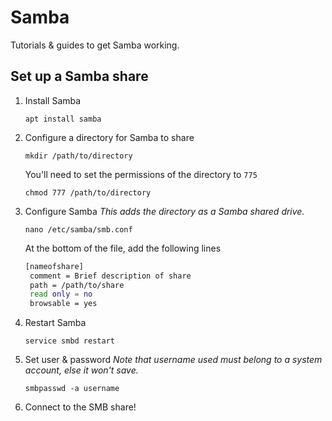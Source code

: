 # Samba
Tutorials & guides to get Samba working.

## Set up a Samba share
1. Install Samba
   ```
   apt install samba
   ```
2. Configure a directory for Samba to share
   ```
   mkdir /path/to/directory
   ```
   You'll need to set the permissions of the directory to `775`
   ```
   chmod 777 /path/to/directory
   ```
3. Configure Samba
   *This adds the directory as a Samba shared drive.*
   ```
   nano /etc/samba/smb.conf
   ```
   At the bottom of the file, add the following lines
   ```bash
   [nameofshare]
    comment = Brief description of share
    path = /path/to/share
    read only = no
    browsable = yes
   ```
4. Restart Samba
   ```
   service smbd restart
   ```
5. Set user & password
   *Note that username used must belong to a system account, else it won't save.*
   ```
   smbpasswd -a username
   ```
6. Connect to the SMB share!